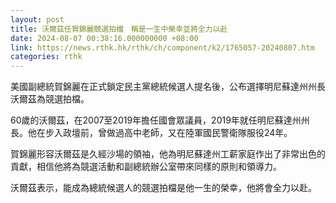 ```yaml
---
layout: post
title: 沃爾茲任賀錦麗競選拍檔　稱是一生中榮幸並將全力以赴
date: 2024-08-07 00:38:16.000000000 +08:00
link: https://news.rthk.hk/rthk/ch/component/k2/1765057-20240807.htm
categories: rthk
---
```


美國副總統賀錦麗在正式鎖定民主黨總統候選人提名後，公布選擇明尼蘇達州州長沃爾茲為競選拍檔。

60歲的沃爾茲，在2007至2019年擔任國會眾議員，2019年就任明尼蘇達州州長。他在步入政壇前，曾做過高中老師，又在陸軍國民警衛隊服役24年。

賀錦麗形容沃爾茲是久經沙場的領袖，他為明尼蘇達州工薪家庭作出了非常出色的貢獻，相信他將為競選活動和副總統辦公室帶來同樣的原則和領導力。

沃爾茲表示，能成為總統候選人的競選拍檔是他一生的榮幸，他將會全力以赴。
